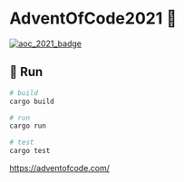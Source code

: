 # AdventOfCode2021 🎄

[![aoc_2021_badge](https://img.shields.io/badge/Advent%20of%20Code%202021-🌟%2012-blue)](https://adventofcode.com/)

## 🎅 Run

```bash
# build
cargo build

# run
cargo run

# test
cargo test
```

<https://adventofcode.com/>

